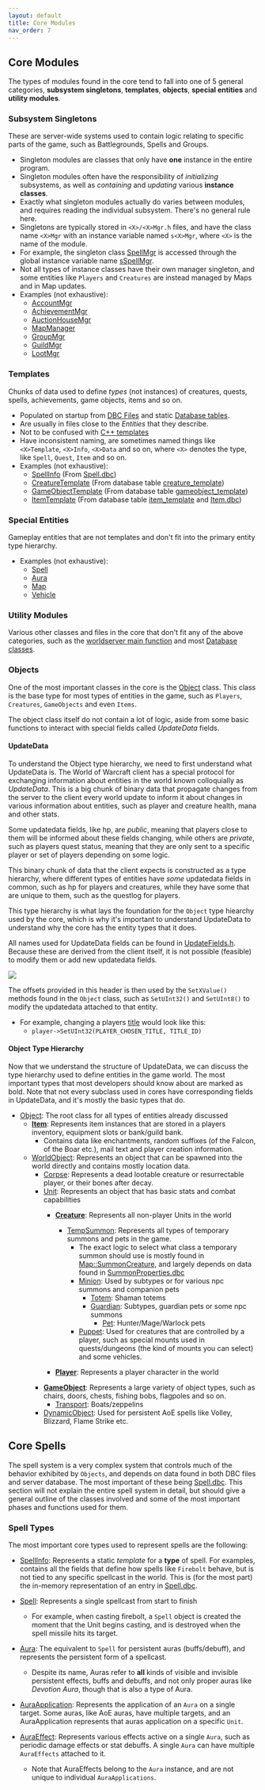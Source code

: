 ```yaml
---
layout: default
title: Core Modules
nav_order: 7
---
```


## Core Modules

The types of modules found in the core tend to fall into one of 5 general categories, **subsystem singletons**, **templates**, **objects**, **special entities** and **utility modules**.

### Subsystem Singletons

These are server-wide systems used to contain logic relating to specific parts of the game, such as Battlegrounds, Spells and Groups.
- Singleton modules are classes that only have **one** instance in the entire program.
- Singleton modules often have the responsibility of _initializing_ subsystems, as well as _containing_ and _updating_ various **instance classes**.
- Exactly what singleton modules actually do varies between modules, and requires reading the individual subsystem. There's no general rule here.
- Singletons are typically stored in `<X>/<X>Mgr.h` files, and have the class name `<X>Mgr` with an instance variable named `s<X>Mgr`, where `<X>` is the name of the module.
- For example, the singleton class [SpellMgr](https://github.com/TrinityCore/TrinityCore/blob/3.3.5/src/server/game/Spells/SpellMgr.h#:~:text=class%20TC_GAME_API%20SpellMgr) is accessed through the global instance variable name [sSpellMgr](https://github.com/TrinityCore/TrinityCore/blob/3.3.5/src/server/game/Spells/SpellMgr.h#:~:text=#define%20sSpellMgr%20SpellMgr::Instance()).
- Not all types of instance classes have their own manager singleton, and some entities like `Players` and `Creatures` are instead managed by Maps and in Map updates.
- Examples (not exhaustive):
    - [AccountMgr](https://github.com/TrinityCore/TrinityCore/blob/3.3.5/src/server/game/Accounts/AccountMgr.h)
    - [AchievementMgr](https://github.com/TrinityCore/TrinityCore/blob/3.3.5/src/server/game/Achievements/AchievementMgr.h)
    - [AuctionHouseMgr](https://github.com/TrinityCore/TrinityCore/tree/3.3.5/src/server/game/AuctionHouse)
    - [MapManager](https://github.com/TrinityCore/TrinityCore/blob/3.3.5/src/server/game/Maps/MapManager.h)
    - [GroupMgr](https://github.com/TrinityCore/TrinityCore/blob/3.3.5/src/server/game/Groups/GroupMgr.h)
    - [GuildMgr](https://github.com/TrinityCore/TrinityCore/blob/3.3.5/src/server/game/Guilds/GuildMgr.h)
    - [LootMgr](https://github.com/TrinityCore/TrinityCore/blob/3.3.5/src/server/game/Loot/LootMgr.h)

### Templates

Chunks of data used to define _types_ (not instances) of creatures, quests, spells, achievements, game objects, items and so on.

- Populated on startup from [DBC Files](./dbc) and static [Database tables](./database).
- Are usually in files close to the _Entities_ that they describe.
- Not to be confused with [C++ templates](https://www.learncpp.com/cpp-tutorial/template-classes/)
- Have inconsistent naming, are sometimes named things like `<X>Template`, `<X>Info`, `<X>Data` and so on, where `<X>` denotes the type, like `Spell`, `Quest`, `Item` and so on.
- Examples (not exhaustive):
    - [SpellInfo](https://github.com/TrinityCore/TrinityCore/blob/3.3.5/src/server/game/Spells/SpellInfo.h#:~:text=class%20TC_GAME_API%20SpellInfo) (From [Spell.dbc](../dbc/Spell))
    - [CreatureTemplate](https://github.com/TrinityCore/TrinityCore/blob/3.3.5/src/server/game/Entities/Creature/CreatureData.h#:~:text=struct%20TC_GAME_API%20CreatureTemplate) (From database table [creature_template](https://trinitycore.atlassian.net/wiki/spaces/tc/pages/1200128167/creature+template+3.3.5a))
    - [GameObjectTemplate](https://github.com/TrinityCore/TrinityCore/blob/3.3.5/src/server/game/Entities/GameObject/GameObjectData.h#:~:text=struct%20GameObjectTemplate) (From database table [gameobject_template](https://trinitycore.atlassian.net/wiki/spaces/tc/pages/2130143/gameobject+template))
    - [ItemTemplate](https://github.com/TrinityCore/TrinityCore/blob/3.3.5/src/server/game/Entities/Item/ItemTemplate.h#:~:text=struct%20TC_GAME_API%20ItemTemplate) (From database table [item_template](https://trinitycore.atlassian.net/wiki/spaces/tc/pages/2130222/item+template) and [Item.dbc](../dbc/Item))

### Special Entities

Gameplay entities that are not templates and don't fit into the primary entity type hierarchy.
- Examples (not exhaustive):
    - [Spell](https://github.com/TrinityCore/TrinityCore/blob/3.3.5/src/server/game/Spells/Spell.h#:~:text=class%20TC_GAME_API%20Spell)
    - [Aura](https://github.com/TrinityCore/TrinityCore/blob/3.3.5/src/server/game/Spells/Auras/SpellAuras.h#:~:text=class%20TC_GAME_API%20Aura)
    - [Map](https://github.com/TrinityCore/TrinityCore/blob/3.3.5/src/server/game/Maps/Map.h#:~:text=class%20TC_GAME_API%20Map)
    - [Vehicle](https://github.com/TrinityCore/TrinityCore/blob/3.3.5/src/server/game/Entities/Vehicle/Vehicle.h#:~:text=class%20TC_GAME_API%20Vehicle)

### Utility Modules

Various other classes and files in the core that don't fit any of the above categories, such as the [worldserver main function](https://github.com/TrinityCore/TrinityCore/blob/3.3.5/src/server/worldserver/Main.cpp) and most [Database classes](https://github.com/TrinityCore/TrinityCore/tree/3.3.5/src/server/database/Database).

### Objects

One of the most important classes in the core is the [Object](https://github.com/TrinityCore/TrinityCore/blob/3.3.5/src/server/game/Entities/Object/Object.h#:~:text=class%20TC_GAME_API%20Object) class. This class is the base type for most types of entities in the game, such as `Players`, `Creatures`, `GameObjects` and even `Items`.

The object class itself do not contain a lot of logic, aside from some basic functions to interact with special fields called _UpdateData_ fields.

#### UpdateData

To understand the Object type hierarchy, we need to first understand what UpdateData is. The World of Warcraft client has a special protocol for exchanging information about entities in the world known colloquially as _UpdateData_. This is a big chunk of binary data that propagate changes from the server to the client every world update to inform it about changes in various information about entities, such as player and creature health, mana and other stats.

Some updatedata fields, like hp, are _public_, meaning that players close to them will be informed about these fields changing, while others are _private_, such as players quest status, meaning that they are only sent to a specific player or set of players depending on some logic.

This binary chunk of data that the client expects is constructed as a type hierarchy, where different types of entities have _some_ updatedata fields in common, such as hp for players and creatures, while they have some that are unique to them, such as the questlog for players.

This type hierarchy is what lays the foundation for the `Object` type hiearchy used by the core, which is why it's important to understand UpdateData to understand why the core has the entity types that it does.

All names used for UpdateData fields can be found in [UpdateFields.h](https://github.com/TrinityCore/TrinityCore/blob/3.3.5/src/server/game/Entities/Object/Updates/UpdateFields.h). Because these are derived from the client itself, it is not possible (feasible) to modify them or add new updatedata fields.

<img src = "https://i.imgur.com/uE0jMdQ.png">


The offsets provided in this header is then used by the `SetXValue()` methods found in the `Object` class, such as `SetUInt32()` and `SetUInt8()` to modify the updatedata attached to that entity.
- For example, changing a players [title](../dbc/CharTitles.dbc) would look like this:
    - `player->SetUInt32(PLAYER_CHOSEN_TITLE, TITLE_ID)`

#### Object Type Hierarchy

Now that we understand the structure of UpdateData, we can discuss the type hierarchy used to define entities in the game world. The most important types that most developers should know about are marked as bold. Note that not every subclass used in cores have corresponding fields in UpdateData, and it's mostly the basic types that do.

- [Object](https://github.com/TrinityCore/TrinityCore/blob/3.3.5/src/server/game/Entities/Object/Object.h#:~:text=class%20TC_GAME_API%20Object): The root class for all types of entities already discussed
    - [**Item**](): Represents item instances that are stored in a players inventory, equipment slots or bank/guild bank.
        - Contains data like enchantments, random suffixes (of the Falcon, of the Boar etc.), mail text and player creation information.
    - [WorldObject](https://github.com/TrinityCore/TrinityCore/blob/3.3.5/src/server/game/Entities/Object/Object.h#:~:text=class%20TC_GAME_API%20WorldObject): Represents an object that can be spawned into the world directly and contains mostly location data.
        - [Corpse](https://github.com/TrinityCore/TrinityCore/blob/3.3.5/src/server/game/Entities/Corpse/Corpse.h#:~:text=class%20TC_GAME_API): Represents a dead lootable creature or resurrectable player, or their bones after decay.
        - [Unit](https://github.com/TrinityCore/TrinityCore/blob/3.3.5/src/server/game/Entities/Unit/Unit.h#:~:text=class%20TC_GAME_API%20Unit): Represents an object that has basic stats and combat capabilities
            - [**Creature**](https://github.com/TrinityCore/TrinityCore/blob/3.3.5/src/server/game/Entities/Creature/Creature.h#:~:text=class%20TC_GAME_API%20Creature): Represents all non-player Units in the world
                - [TempSummon](https://github.com/TrinityCore/TrinityCore/blob/3.3.5/src/server/game/Entities/Creature/TemporarySummon.h#:~:text=class%20TC_GAME_API%20TempSummon): Represents all types of temporary summons and pets in the game.
                    - The exact logic to select what class a temporary summon should use is mostly found in [Map::SummonCreature](https://github.com/TrinityCore/TrinityCore/blob/3.3.5/src/server/game/Entities/Object/Object.cpp#:~:text=Map::SummonCreature), and largely depends on data found in [SummonProperties.dbc](../dbc/SummonProperties)
                    - [Minion](https://github.com/TrinityCore/TrinityCore/blob/3.3.5/src/server/game/Entities/Creature/TemporarySummon.h#:~:text=class%20TC_GAME_API%20Minion): Used by subtypes or for various npc summons and companion pets
                        - [Totem](https://github.com/TrinityCore/TrinityCore/blob/3.3.5/src/server/game/Entities/Totem/Totem.h#:~:text=class%20TC_GAME_API%20Totem): Shaman totems
                        - [Guardian](https://github.com/TrinityCore/TrinityCore/blob/3.3.5/src/server/game/Entities/Creature/TemporarySummon.h#:~:text=class%20TC_GAME_API%20Guardian): Subtypes, guardian pets or some npc summons
                            - [Pet](https://github.com/TrinityCore/TrinityCore/blob/3.3.5/src/server/game/Entities/Pet/Pet.h#:~:text=class%20TC_GAME_API%20Pet): Hunter/Mage/Warlock pets
                    - [Puppet](https://github.com/TrinityCore/TrinityCore/blob/3.3.5/src/server/game/Entities/Creature/TemporarySummon.h#:~:text=class%20TC_GAME_API%20Puppet): Used for creatures that are controlled by a player, such as special mounts used in quests/dungeons (the kind of mounts you can select) and some vehicles.

            - [**Player**](https://github.com/TrinityCore/TrinityCore/blob/3.3.5/src/server/game/Entities/Player/Player.h#:~:text=class%20TC_GAME_API%20Player): Represents a player character in the world
        - [**GameObject**](https://github.com/TrinityCore/TrinityCore/blob/3.3.5/src/server/game/Entities/GameObject/GameObject.h#:~:text=class%20TC_GAME_API%20GameObject): Represents a large variety of object types, such as chairs, doors, chests, fishing bobs, flagpoles and so on.
            - [Transport](https://github.com/TrinityCore/TrinityCore/blob/3.3.5/src/server/game/Entities/Transport/Transport.h#:~:text=class%20TC_GAME_API%20Transport): Boats/zeppelins
        - [DynamicObject](https://github.com/TrinityCore/TrinityCore/blob/3.3.5/src/server/game/Entities/DynamicObject/DynamicObject.h#:~:text=class%20TC_GAME_API%20DynamicObject): Used for persistent AoE spells like Volley, Blizzard, Flame Strike etc.

## Core Spells

The spell system is a very complex system that controls much of the behavior exhibited by `Objects`, and depends on data found in both DBC files and server database. The most important of these being [Spell.dbc](../dbc/Spell). This section will not explain the entire spell system in detail, but should give a general outline of the classes involved and some of the most important phases and functions used for them.

### Spell Types

The most important core types used to represent spells are the following:

- [SpellInfo](https://github.com/TrinityCore/TrinityCore/blob/3.3.5/src/server/game/Spells/SpellInfo.h#:~:text=class%20TC_GAME_API%20SpellInfo): Represents a static _template_ for a **type** of spell. For examples, contains all the fields that define how spells like `Firebolt` behave, but is not tied to any specific spellcast in the world. This is (for the most part) the in-memory representation of an entry in [Spell.dbc](../dbc/Spell).

- [Spell](https://github.com/TrinityCore/TrinityCore/blob/3.3.5/src/server/game/Spells/Spell.h#:~:text=class%20TC_GAME_API%20Spell): Represents a single spellcast from start to finish
    - For example, when casting firebolt, a `Spell` object is created the moment that the Unit begins casting, and is destroyed when the spell missile hits its target.

- [Aura](https://github.com/TrinityCore/TrinityCore/blob/3.3.5/src/server/game/Spells/Auras/SpellAuras.h#:~:text=class%20TC_GAME_API%20Aura): The equivalent to `Spell` for persistent auras (buffs/debuff), and represents the persistent form of a spellcast.
    - Despite its name, Auras refer to **all** kinds of visible and invisible persistent effects, buffs and debuffs, and not only proper auras like _Devotion Aura_, though that is also a type of Aura.

- [AuraApplication](https://github.com/TrinityCore/TrinityCore/blob/3.3.5/src/server/game/Spells/Auras/SpellAuras.h#:~:text=class%20TC_GAME_API%20AuraApplication): Represents the application of an `Aura` on a single target. Some auras, like AoE auras, have multiple targets, and an AuraApplication represents that auras application on a specific `Unit`.

- [AuraEffect](https://github.com/TrinityCore/TrinityCore/blob/3.3.5/src/server/game/Spells/Auras/SpellAuraEffects.h#:~:text=class%20TC_GAME_API%20AuraEffect): Represents various effects active on a single `Aura`, such as periodic damage effects or stat debuffs. A single `Aura` can have multiple `AuraEffects` attached to it.
    - Note that AuraEffects belong to the `Aura` instance, and are not unique to individual `AuraApplications`.
